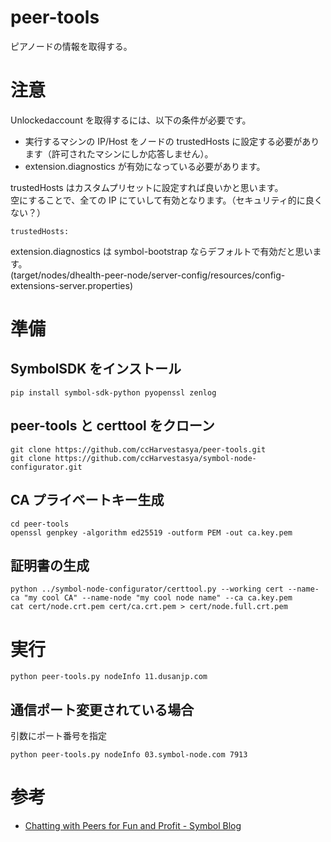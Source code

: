 # peer-tools

ピアノードの情報を取得する。

# 注意

Unlockedaccount を取得するには、以下の条件が必要です。

- 実行するマシンの IP/Host をノードの trustedHosts に設定する必要があります（許可されたマシンにしか応答しません）。
- extension.diagnostics が有効になっている必要があります。

trustedHosts はカスタムプリセットに設定すれば良いかと思います。  
空にすることで、全ての IP にていして有効となります。（セキュリティ的に良くない？）

```
trustedHosts:
```

extension.diagnostics は symbol-bootstrap ならデフォルトで有効だと思います。  
(target/nodes/dhealth-peer-node/server-config/resources/config-extensions-server.properties)

# 準備

## SymbolSDK をインストール

```
pip install symbol-sdk-python pyopenssl zenlog
```

## peer-tools と certtool をクローン

```
git clone https://github.com/ccHarvestasya/peer-tools.git
git clone https://github.com/ccHarvestasya/symbol-node-configurator.git
```

## CA プライベートキー生成

```
cd peer-tools
openssl genpkey -algorithm ed25519 -outform PEM -out ca.key.pem
```

## 証明書の生成

```
python ../symbol-node-configurator/certtool.py --working cert --name-ca "my cool CA" --name-node "my cool node name" --ca ca.key.pem
cat cert/node.crt.pem cert/ca.crt.pem > cert/node.full.crt.pem
```

# 実行

```
python peer-tools.py nodeInfo 11.dusanjp.com
```

## 通信ポート変更されている場合

引数にポート番号を指定

```
python peer-tools.py nodeInfo 03.symbol-node.com 7913
```

# 参考

- [Chatting with Peers for Fun and Profit - Symbol Blog](https://symbolblog.com/developer-guides/chatting-with-peers-for-fun-and-profit/)
